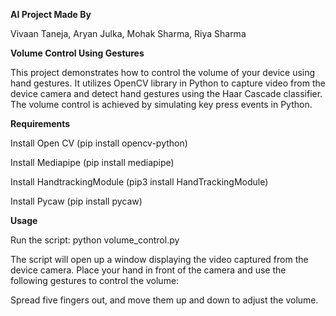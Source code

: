 **AI Project Made By**

Vivaan Taneja, Aryan Julka, Mohak Sharma, Riya Sharma


**Volume Control Using Gestures**

This project demonstrates how to control the volume of your device using hand gestures. It utilizes OpenCV library in Python to capture video from the device camera and detect hand gestures using the Haar Cascade classifier. The volume control is achieved by simulating key press events in Python.

**Requirements**

Install Open CV (pip install opencv-python)

Install Mediapipe (pip install mediapipe)

Install HandtrackingModule (pip3 install HandTrackingModule)

Install Pycaw (pip install pycaw)

**Usage**

Run the script: python volume_control.py

The script will open up a window displaying the video captured from the device camera. Place your hand in front of the camera and use the following gestures to control the volume:

Spread five fingers out, and move them up and down to adjust the volume.
